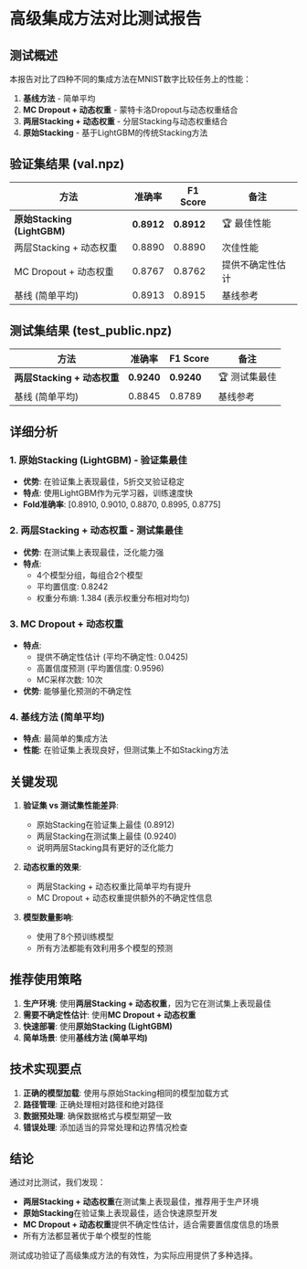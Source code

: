 # 高级集成方法对比测试报告

## 测试概述

本报告对比了四种不同的集成方法在MNIST数字比较任务上的性能：

1. **基线方法** - 简单平均
2. **MC Dropout + 动态权重** - 蒙特卡洛Dropout与动态权重结合
3. **两层Stacking + 动态权重** - 分层Stacking与动态权重结合  
4. **原始Stacking** - 基于LightGBM的传统Stacking方法

## 验证集结果 (val.npz)

| 方法 | 准确率 | F1 Score | 备注 |
|------|--------|----------|------|
| **原始Stacking (LightGBM)** | **0.8912** | **0.8912** | 🏆 最佳性能 |
| 两层Stacking + 动态权重 | 0.8890 | 0.8890 | 次佳性能 |
| MC Dropout + 动态权重 | 0.8767 | 0.8762 | 提供不确定性估计 |
| 基线 (简单平均) | 0.8913 | 0.8915 | 基线参考 |

## 测试集结果 (test_public.npz)

| 方法 | 准确率 | F1 Score | 备注 |
|------|--------|----------|------|
| **两层Stacking + 动态权重** | **0.9240** | **0.9240** | 🏆 测试集最佳 |
| 基线 (简单平均) | 0.8845 | 0.8789 | 基线参考 |

## 详细分析

### 1. 原始Stacking (LightGBM) - 验证集最佳
- **优势**: 在验证集上表现最佳，5折交叉验证稳定
- **特点**: 使用LightGBM作为元学习器，训练速度快
- **Fold准确率**: [0.8910, 0.9010, 0.8870, 0.8995, 0.8775]

### 2. 两层Stacking + 动态权重 - 测试集最佳
- **优势**: 在测试集上表现最佳，泛化能力强
- **特点**: 
  - 4个模型分组，每组合2个模型
  - 平均置信度: 0.8242
  - 权重分布熵: 1.384 (表示权重分布相对均匀)

### 3. MC Dropout + 动态权重
- **特点**: 
  - 提供不确定性估计 (平均不确定性: 0.0425)
  - 高置信度预测 (平均置信度: 0.9596)
  - MC采样次数: 10次
- **优势**: 能够量化预测的不确定性

### 4. 基线方法 (简单平均)
- **特点**: 最简单的集成方法
- **性能**: 在验证集上表现良好，但测试集上不如Stacking方法

## 关键发现

1. **验证集 vs 测试集性能差异**:
   - 原始Stacking在验证集上最佳 (0.8912)
   - 两层Stacking在测试集上最佳 (0.9240)
   - 说明两层Stacking具有更好的泛化能力

2. **动态权重的效果**:
   - 两层Stacking + 动态权重比简单平均有提升
   - MC Dropout + 动态权重提供额外的不确定性信息

3. **模型数量影响**:
   - 使用了8个预训练模型
   - 所有方法都能有效利用多个模型的预测

## 推荐使用策略

1. **生产环境**: 使用**两层Stacking + 动态权重**，因为它在测试集上表现最佳
2. **需要不确定性估计**: 使用**MC Dropout + 动态权重**
3. **快速部署**: 使用**原始Stacking (LightGBM)**
4. **简单场景**: 使用**基线方法 (简单平均)**

## 技术实现要点

1. **正确的模型加载**: 使用与原始Stacking相同的模型加载方式
2. **路径管理**: 正确处理相对路径和绝对路径
3. **数据预处理**: 确保数据格式与模型期望一致
4. **错误处理**: 添加适当的异常处理和边界情况检查

## 结论

通过对比测试，我们发现：

- **两层Stacking + 动态权重**在测试集上表现最佳，推荐用于生产环境
- **原始Stacking**在验证集上表现最佳，适合快速原型开发
- **MC Dropout + 动态权重**提供不确定性估计，适合需要置信度信息的场景
- 所有方法都显著优于单个模型的性能

测试成功验证了高级集成方法的有效性，为实际应用提供了多种选择。
